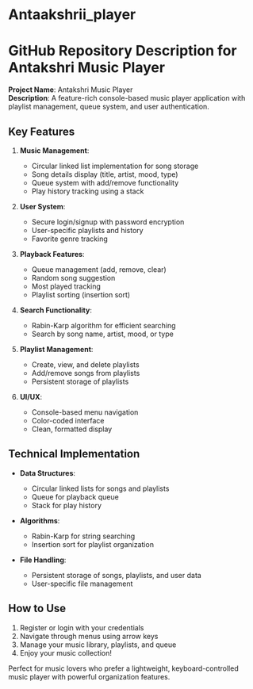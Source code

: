 # Antaakshrii_player
# GitHub Repository Description for Antakshri Music Player

**Project Name**: Antakshri Music Player  
**Description**: A feature-rich console-based music player application with playlist management, queue system, and user authentication.

## Key Features

1. **Music Management**:
   - Circular linked list implementation for song storage
   - Song details display (title, artist, mood, type)
   - Queue system with add/remove functionality
   - Play history tracking using a stack

2. **User System**:
   - Secure login/signup with password encryption
   - User-specific playlists and history
   - Favorite genre tracking

3. **Playback Features**:
   - Queue management (add, remove, clear)
   - Random song suggestion
   - Most played tracking
   - Playlist sorting (insertion sort)

4. **Search Functionality**:
   - Rabin-Karp algorithm for efficient searching
   - Search by song name, artist, mood, or type

5. **Playlist Management**:
   - Create, view, and delete playlists
   - Add/remove songs from playlists
   - Persistent storage of playlists

6. **UI/UX**:
   - Console-based menu navigation
   - Color-coded interface
   - Clean, formatted display

## Technical Implementation

- **Data Structures**:
  - Circular linked lists for songs and playlists
  - Queue for playback queue
  - Stack for play history

- **Algorithms**:
  - Rabin-Karp for string searching
  - Insertion sort for playlist organization

- **File Handling**:
  - Persistent storage of songs, playlists, and user data
  - User-specific file management

## How to Use

1. Register or login with your credentials
2. Navigate through menus using arrow keys
3. Manage your music library, playlists, and queue
4. Enjoy your music collection!

Perfect for music lovers who prefer a lightweight, keyboard-controlled music player with powerful organization features.
